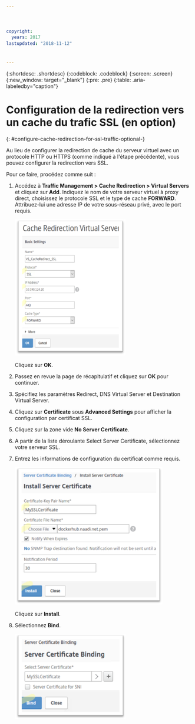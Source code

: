 ```yaml
---



copyright:
  years: 2017
lastupdated: "2018-11-12"


---
```


{:shortdesc: .shortdesc}
{:codeblock: .codeblock}
{:screen: .screen}
{:new_window: target="_blank"}
{:pre: .pre}
{:table: .aria-labeledby="caption"}

# Configuration de la redirection vers un cache du trafic SSL (en option)
{: #configure-cache-redirection-for-ssl-traffic-optional-}

Au lieu de configurer la redirection de cache du serveur virtuel avec un protocole HTTP ou HTTPS (comme indiqué à l'étape précédente), vous pouvez configurer la redirection vers SSL. 

Pour ce faire, procédez comme suit :

1. Accédez à **Traffic Management > Cache Redirection > Virtual Servers** et cliquez sur **Add**. Indiquez le nom de votre serveur virtuel à proxy direct, choisissez le protocole SSL et le type de cache **FORWARD**. Attribuez-lui une adresse IP de votre sous-réseau privé, avec le port requis. 

	<img src="images/fp14.png" alt="dessin" style="width: 300px;"/>

	Cliquez sur **OK**. 
	
2. Passez en revue la page de récapitulatif et cliquez sur **OK** pour continuer.
3. Spécifiez les paramètres Redirect, DNS Virtual Server et Destination Virtual Server. 
4. Cliquez sur **Certificate** sous **Advanced Settings** pour afficher la configuration par certificat SSL. 
5. Cliquez sur la zone vide **No Server Certificate**.
6. A partir de la liste déroulante Select Server Certificate, sélectionnez votre serveur SSL.
7. Entrez les informations de configuration du certificat comme requis.

	<img src="images/fp15.png" alt="dessin" style="width: 400px;"/>

	Cliquez sur **Install**.
	
8. Sélectionnez **Bind**.

	<img src="images/fp16.png" alt="dessin" style="width: 300px;"/>
